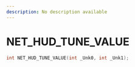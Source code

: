 ```yaml
---
description: No description available 
---
```


# NET_HUD_TUNE_VALUE

```cpp
int NET_HUD_TUNE_VALUE(int _Unk0, int _Unk1);
```
